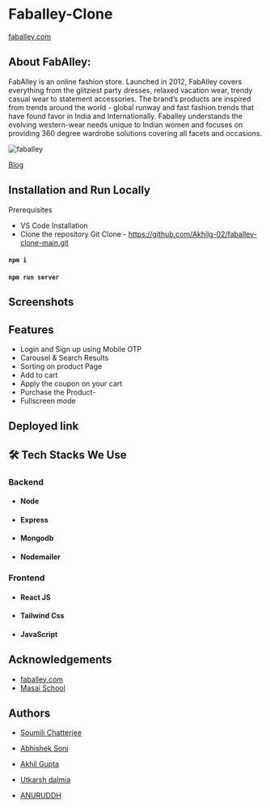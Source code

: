 # Faballey-Clone

[faballey.com](https://www.faballey.com/)
## About FabAlley:
FabAlley is an online fashion store. Launched in 2012, FabAlley covers everything from the glitziest party dresses, relaxed vacation wear, trendy casual wear to statement accessories. The brand’s products are inspired from trends around the world - global runway and fast fashion trends that have found favor in India and Internationally. Faballey understands the evolving western-wear needs unique to Indian women and focuses on providing 360 degree wardrobe solutions covering all facets and occasions.

![faballey](https://i.ibb.co/v3Z5v65/fabbbbbbbbbb1.png)

<!-- ![unit4Short gif](https://user-images.githubusercontent.com/91539305/147107410-e2cf1961-f777-4e33-8a49-586a9a612cb5.gif) -->
<a href="https://medium.com/@SoumiliChatterjee/cloning-faballey-in-less-than-7-days-using-mern-stack-d234f1d99dd6">Blog</a>

## Installation and Run Locally

Prerequisites

- VS Code
  Installation
- Clone the repository
  Git Clone - https://github.com/Akhilg-02/faballey-clone-main.git

<!-- ```bash
  git clone https://github.com/Sachi4496/faballey-clone.git 
```-->
#### `npm i`
#### `npm run server`


## Screenshots

<!-- ![App Screenshot](https://github.com/alhassan069/AJIO/blob/7c7fb9d7278c56694344f8f7fc19ef345476515a/images/img22.gif)

![App Screenshot](images/img33.png)

![App Screenshot](images/img45.png) -->



## Features

- Login and Sign up using Mobile OTP
- Carousel & Search Results
- Sorting on product Page
- Add to cart
- Apply the coupon on your cart
- Purchase the Product- 
- Fullscreen mode


 
<!-- ## Presentation Video :-
[Demo of project]() -->

## Deployed link
<!-- 🔹 Live Demo [click here](https://aqueous-fortress-78543.herokuapp.com) -->



## 🛠 Tech Stacks We Use

### Backend
- #### Node
- #### Express
- #### Mongodb
- #### Nodemailer

### Frontend
- #### React JS
- #### Tailwind Css
- #### JavaScript


## Acknowledgements

 - [faballey.com](https://www.faballey.com/)
 - [Masai School](https://masaischool.com/)
 


## Authors
- [Soumili Chatterjee](https://github.com/Sou156)

- [Abhishek Soni](https://github.com/abhi270794)

- [Akhil Gupta](https://github.com/Akhilg-02)

- [Utkarsh dalmia](https://github.com/Udalmia)

- [ANURUDDH](https://github.com/HelloMoto069)



<!-- ## Screenshots :-
![frontpage]() -->
